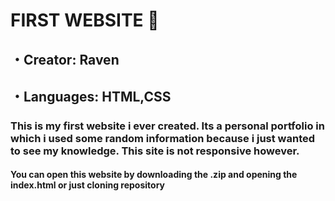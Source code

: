 # FIRST WEBSITE 🌻
## ・Creator: Raven 
## ・Languages: HTML,CSS

### This is my first website i ever created. Its a personal portfolio in which i used some random information because i just wanted to see my knowledge. This site is not responsive however.

#### You can open this website by downloading the .zip and opening the index.html or just cloning repository
